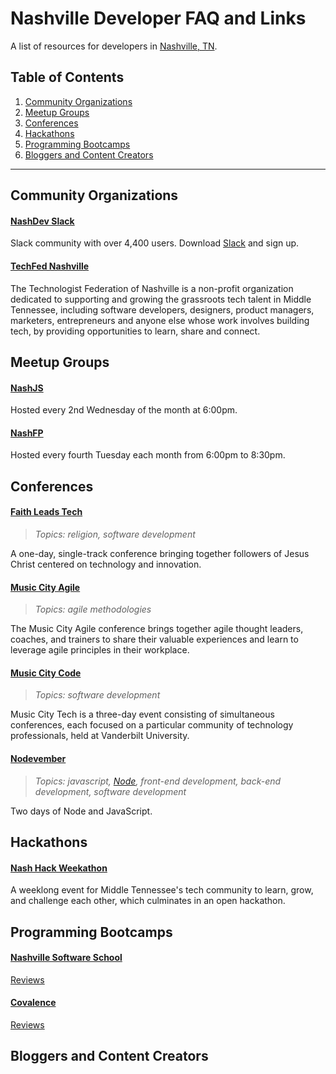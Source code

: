 # Nashville Developer FAQ and Links
A list of resources for developers in [Nashville, TN](https://www.google.com/maps/place/Nashville,+TN).

## Table of Contents
1. [Community Organizations](#community-organizations)
1. [Meetup Groups](#meetup-groups)
1. [Conferences](#conferences)
1. [Hackathons](#hackathons)
1. [Programming Bootcamps](#programming-bootcamps)
1. [Bloggers and Content Creators](#bloggers-and-content-creators)

----

## Community Organizations

#### [NashDev Slack](https://nashdev.com)

Slack community with over 4,400 users. Download [Slack](https://slack.com/) and sign up.

#### [TechFed Nashville](https://techfednashville.org/)

The Technologist Federation of Nashville is a non-profit organization dedicated to supporting and growing the grassroots tech talent in Middle Tennessee, including software developers, designers, product managers, marketers, entrepreneurs and anyone else whose work involves building tech, by providing opportunities to learn, share and connect.

## Meetup Groups

#### [NashJS](https://www.meetup.com/nashjs/)

Hosted every 2nd Wednesday of the month at 6:00pm.

#### [NashFP](http://nashfp.org/)

Hosted every fourth Tuesday each month from 6:00pm to 8:30pm.

## Conferences

#### [Faith Leads Tech](http://faithleads.tech/)

> *Topics: religion, software development*

A one-day, single-track conference bringing together followers of Jesus Christ centered on technology and innovation.

#### [Music City Agile](http://www.musiccitytech.com/conferences/music-city-agile/)

> *Topics: agile methodologies*

The Music City Agile conference brings together agile thought leaders, coaches, and trainers to share their valuable experiences and learn to leverage agile principles in their workplace.

#### [Music City Code](http://www.musiccitycode.com/)

> *Topics: software development*

Music City Tech is a three-day event consisting of simultaneous conferences, each focused on a particular community of technology professionals, held at Vanderbilt University.

#### [Nodevember](http://nodevember.org/)

> *Topics: javascript, [Node](https://nodejs.org/en/), front-end development, back-end development, software development*

Two days of Node and JavaScript.

## Hackathons

#### [Nash Hack Weekathon](https://nashhackweekathon.org)

A weeklong event for Middle Tennessee's tech community to learn, grow, and challenge each other, which culminates in an open hackathon.

## Programming Bootcamps

#### [Nashville Software School](http://nashvillesoftwareschool.com/)

[Reviews](https://www.coursereport.com/schools/nashville-software-school)

#### [Covalence](http://nashvillesoftwareschool.com/)

[Reviews](https://www.coursereport.com/schools/covalence)

## Bloggers and Content Creators


